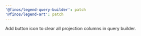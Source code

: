 ```yaml
---
'@finos/legend-query-builder': patch
'@finos/legend-art': patch
---
```


Add button icon to clear all projection columns in query builder.
